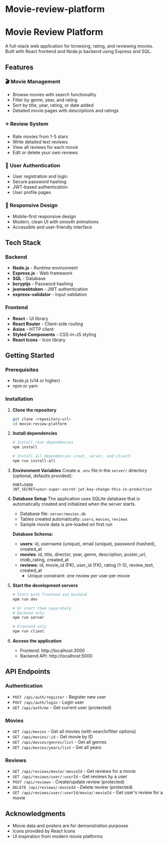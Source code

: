 # Movie-review-platform
# Movie Review Platform

A full-stack web application for browsing, rating, and reviewing movies. Built with React frontend and Node.js backend using Express and SQL.

## Features

### 🎬 Movie Management
- Browse movies with search functionality
- Filter by genre, year, and rating
- Sort by title, year, rating, or date added
- Detailed movie pages with descriptions and ratings

### ⭐ Review System
- Rate movies from 1-5 stars
- Write detailed text reviews
- View all reviews for each movie
- Edit or delete your own reviews

### 👤 User Authentication
- User registration and login
- Secure password hashing
- JWT-based authentication
- User profile pages

### 📱 Responsive Design
- Mobile-first responsive design
- Modern, clean UI with smooth animations
- Accessible and user-friendly interface

## Tech Stack

### Backend
- **Node.js** - Runtime environment
- **Express.js** - Web framework
- **SQL** - Database
- **bcryptjs** - Password hashing
- **jsonwebtoken** - JWT authentication
- **express-validator** - Input validation

### Frontend
- **React** - UI library
- **React Router** - Client-side routing
- **Axios** - HTTP client
- **Styled Components** - CSS-in-JS styling
- **React Icons** - Icon library

## Getting Started

### Prerequisites
- Node.js (v14 or higher)
- npm or yarn

### Installation

1. **Clone the repository**
   ```bash
   git clone <repository-url>
   cd movie-review-platform
   ```

2. **Install dependencies**
   ```bash
   # Install root dependencies
   npm install

   # Install all dependencies (root, server, and client)
   npm run install-all
   ```

3. **Environment Variables**
   Create a `.env` file in the `server/` directory (optional, defaults provided):
   ```env
   PORT=5000
   JWT_SECRET=your-super-secret-jwt-key-change-this-in-production
   ```

4. **Database Setup**
   The application uses SQLite database that is automatically created and initialized when the server starts.

   - Database file: `server/movies.db`
   - Tables created automatically: `users`, `movies`, `reviews`
   - Sample movie data is pre-loaded on first run

   **Database Schema:**
   - **users**: id, username (unique), email (unique), password (hashed), created_at
   - **movies**: id, title, director, year, genre, description, poster_url, imdb_rating, created_at
   - **reviews**: id, movie_id (FK), user_id (FK), rating (1-5), review_text, created_at
     - Unique constraint: one review per user per movie

5. **Start the development servers**
   ```bash
   # Start both frontend and backend
   npm run dev

   # Or start them separately:
   # Backend only
   npm run server

   # Frontend only
   npm run client
   ```

6. **Access the application**
   - Frontend: http://localhost:3000
   - Backend API: http://localhost:5000

## API Endpoints

### Authentication
- `POST /api/auth/register` - Register new user
- `POST /api/auth/login` - Login user
- `GET /api/auth/me` - Get current user (protected)

### Movies
- `GET /api/movies` - Get all movies (with search/filter options)
- `GET /api/movies/:id` - Get movie by ID
- `GET /api/movies/genres/list` - Get all genres
- `GET /api/movies/years/list` - Get all years

### Reviews
- `GET /api/reviews/movie/:movieId` - Get reviews for a movie
- `GET /api/reviews/user/:userId` - Get reviews by a user
- `POST /api/reviews` - Create/update review (protected)
- `DELETE /api/reviews/:movieId` - Delete review (protected)
- `GET /api/reviews/user/:userId/movie/:movieId` - Get user's review for a movie

## Acknowledgments

- Movie data and posters are for demonstration purposes
- Icons provided by React Icons
- UI inspiration from modern movie platforms
